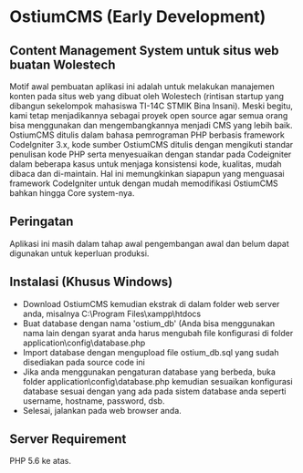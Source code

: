 # OstiumCMS (Early Development)
## Content Management System untuk situs web buatan Wolestech
Motif awal pembuatan aplikasi ini adalah untuk melakukan manajemen konten pada situs web yang dibuat oleh
Wolestech (rintisan startup yang dibangun sekelompok mahasiswa TI-14C STMIK Bina Insani). Meski begitu, kami tetap menjadikannya sebagai proyek open source agar semua orang bisa menggunakan dan mengembangkannya menjadi CMS yang lebih baik. OstiumCMS ditulis dalam bahasa pemrograman PHP berbasis framework CodeIgniter 3.x, kode sumber OstiumCMS ditulis dengan mengikuti standar penulisan kode PHP serta menyesuaikan dengan standar pada Codeigniter dalam beberapa kasus untuk menjaga konsistensi kode, kualitas, mudah dibaca dan di-maintain. Hal ini memungkinkan siapapun yang menguasai framework CodeIgniter untuk dengan mudah memodifikasi OstiumCMS bahkan hingga Core system-nya.

## Peringatan
Aplikasi ini masih dalam tahap awal pengembangan awal dan belum dapat digunakan untuk keperluan produksi.

## Instalasi (Khusus Windows)
- Download OstiumCMS kemudian ekstrak di dalam folder web server anda, misalnya C:\Program Files\xampp\htdocs
- Buat database dengan nama 'ostium_db' (Anda bisa menggunakan nama lain dengan syarat anda harus mengubah file konfigurasi di folder application\config\database.php
- Import database dengan mengupload file ostium_db.sql yang sudah disediakan pada source code ini
- Jika anda menggunakan pengaturan database yang berbeda, buka folder application\config\database.php kemudian sesuaikan konfigurasi database sesuai dengan yang ada pada sistem database anda seperti username, hostname, password, dsb.
- Selesai, jalankan pada web browser anda.

## Server Requirement
PHP 5.6 ke atas.
